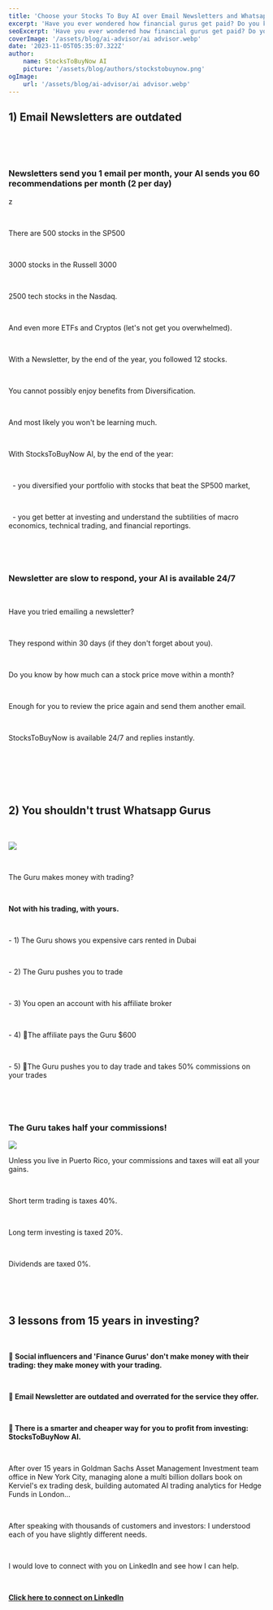 ```yaml
---
title: 'Choose your Stocks To Buy AI over Email Newsletters and Whatsapp Trading Gurus'
excerpt: 'Have you ever wondered how financial gurus get paid? Do you know why Newsletters are overrated?'
seoExcerpt: 'Have you ever wondered how financial gurus get paid? Do you know why Newsletters are overrated?'
coverImage: '/assets/blog/ai-advisor/ai advisor.webp'
date: '2023-11-05T05:35:07.322Z'
author:
    name: StocksToBuyNow AI
    picture: '/assets/blog/authors/stockstobuynow.png'
ogImage:
    url: '/assets/blog/ai-advisor/ai advisor.webp'
---
```



## 1) Email Newsletters are outdated

&nbsp;

&nbsp;

### Newsletters send you 1 email per month, your AI sends you 60 recommendations per month (2 per day)
z
&nbsp;

&nbsp;

There are 500 stocks in the SP500

&nbsp;

3000 stocks in the Russell 3000

&nbsp;

2500 tech stocks in the Nasdaq.

&nbsp;

And even more ETFs and Cryptos (let's not get you overwhelmed).

&nbsp;

With a Newsletter, by the end of the year, you followed 12 stocks.

&nbsp;

You cannot possibly enjoy benefits from Diversification.

&nbsp;

And most likely you won't be learning much.

&nbsp;


With StocksToBuyNow AI, by the end of the year:

&nbsp;

&nbsp; - you diversified your portfolio with stocks that beat the SP500 market,

&nbsp;

&nbsp; - you get better at investing and understand the subtilities of macro economics, technical trading, and financial reportings.

&nbsp;

&nbsp;

### Newsletter are slow to respond, your AI is available 24/7

&nbsp;

Have you tried emailing a newsletter?

&nbsp;

They respond within 30 days (if they don't forget about you).

&nbsp;

Do you know by how much can a stock price move within a month?

&nbsp;

Enough for you to review the price again and send them another email.

&nbsp;

StocksToBuyNow is available 24/7 and replies instantly.


&nbsp;

&nbsp;

&nbsp;

## 2) You shouldn't trust Whatsapp Gurus

&nbsp;

![](/assets/blog/ai-advisor/how-finance-gurus-make-money.webp)

&nbsp;

The Guru makes money with trading?

&nbsp;

**Not with his trading, with yours.**

&nbsp;


\- 1) The Guru shows you expensive cars rented in Dubai

&nbsp;

\- 2) The Guru pushes you to trade

&nbsp;

\- 3) You open an account with his affiliate broker

&nbsp;

\- 4) 🧐The affiliate pays the Guru $600

&nbsp;

\- 5) 🤯The Guru pushes you to day trade and takes 50% commissions on your trades

&nbsp;

&nbsp;

### The Guru takes half your commissions!

![](/assets/blog/ai-advisor/how_trading_gurus_make_money.png)


Unless you live in Puerto Rico, your commissions and taxes will eat all your gains.

&nbsp;

Short term trading is taxes 40%.

&nbsp;

Long term investing is taxed 20%.

&nbsp;

Dividends are taxed 0%.

&nbsp;


&nbsp;


## 3 lessons from 15 years in investing?

&nbsp;

**🦄 Social influencers and 'Finance Gurus' don't make money with their trading: they make money with your trading.**

&nbsp;

**💾 Email Newsletter are outdated and overrated for the service they offer.**

&nbsp;

**🧠 There is a smarter and cheaper way for you to profit from investing: StocksToBuyNow AI.**

&nbsp;

After over 15 years in Goldman Sachs Asset Management Investment team office in New York City, managing alone a multi billion dollars book on Kerviel's ex trading desk, building automated AI trading analytics for Hedge Funds in London...

&nbsp;

After speaking with thousands of customers and investors: I understood each of you have slightly different needs.

&nbsp;

I would love to connect with you on LinkedIn and see how I can help.

&nbsp;

**[Click here to connect on LinkedIn](https://www.linkedin.com/in/anesshusseinali/)**

&nbsp;

&nbsp;


&nbsp;